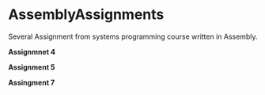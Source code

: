 # AssemblyAssignments
Several Assignment from systems programming course written in Assembly.

**Assignmnet 4**

**Assignment 5**

**Assingment 7**
